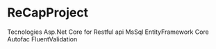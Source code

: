 # ReCapProject


Tecnologies
Asp.Net Core for Restful api
MsSql
EntityFramework Core
Autofac
FluentValidation
